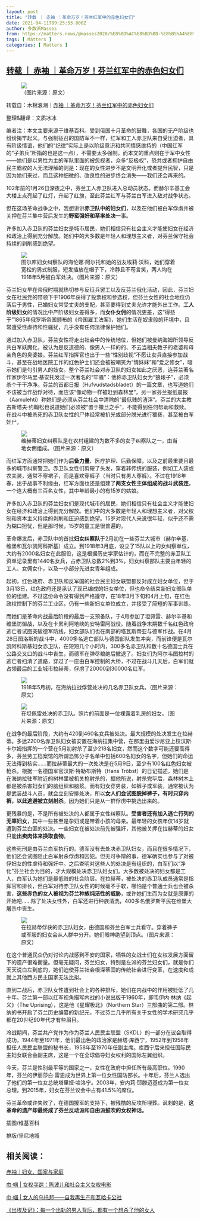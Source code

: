 ```yaml
---
layout: post
title: "转载 ｜ 赤袖 ｜革命万岁！芬兰红军中的赤色妇女们"
date: 2021-04-11T09:25:53.000Z
author: 多数派Masses
from: https://matters.news/@masses2020/%E8%BD%AC%E8%BD%BD-%E8%B5%A4%E8%A2%96-%E9%9D%A9%E5%91%BD%E4%B8%87%E5%B2%81-%E8%8A%AC%E5%85%B0%E7%BA%A2%E5%86%9B%E4%B8%AD%E7%9A%84%E8%B5%A4%E8%89%B2%E5%A6%87%E5%A5%B3%E4%BB%AC-bafyreihbfaj75qlzmjlrutodiqjgggba6r3h4fed4o5txc67ldqzggq3ti
tags: [ Matters ]
categories: [ Matters ]
---
```

<!--1618133153000-->
[转载 ｜ 赤袖 ｜革命万岁！芬兰红军中的赤色妇女们](https://matters.news/@masses2020/%E8%BD%AC%E8%BD%BD-%E8%B5%A4%E8%A2%96-%E9%9D%A9%E5%91%BD%E4%B8%87%E5%B2%81-%E8%8A%AC%E5%85%B0%E7%BA%A2%E5%86%9B%E4%B8%AD%E7%9A%84%E8%B5%A4%E8%89%B2%E5%A6%87%E5%A5%B3%E4%BB%AC-bafyreihbfaj75qlzmjlrutodiqjgggba6r3h4fed4o5txc67ldqzggq3ti)
------

<div>
<figure class="image"><img src="https://assets.matters.news/embed/4a889652-7451-461e-8938-a051ab09b83d.jpeg" data-asset-id="4a889652-7451-461e-8938-a051ab09b83d" referrerpolicy="no-referrer"><figcaption><span>（图片来源：原文）</span></figcaption></figure><p>转载自：木棉浪潮｜<a href="https://wemp.app/posts/317878d5-e489-47e2-80bc-c1d463fe8785" target="_blank">赤袖 ｜革命万岁！芬兰红军中的赤色妇女们</a></p><p>整理&翻译：文质冰冰</p><p>编者注：本文主要来源于维基百科。受到俄国十月革命的鼓舞，各国的无产阶级也纷纷揭竿起义。与强制征召的国防军不一样，红军和工人赤卫队来自受压迫者，具有阶级情谊，他们的“纪律”实际上是以阶级意识和共同情感维持的（中国红军的“子弟兵”所指的也是这一点），不需要太多强制。而本文的重点则在于军中女性——她们是以男性为主的军队里面的被忽视者，众多“反极权”，恐共或者拥护自由民主霸权的人无法理解的则是：现在的女性进步不是文明开化或者提升民智，只是因为她们来过，而且这种细微的、改良性的进步终会消失——我们还会再来的。</p><p>102年前的1月26日深夜之中，芬兰工人赤卫队进入总动员状态。而赫尔辛基工会大楼上点亮起了红灯，升起了红旗，至此芬兰红军与芬兰白军进入敌对战争状态。</p><p>但在这场革命战争之中，我想讲讲<strong>赤卫队中的妇女们</strong>，以及在他们被白军俘虏并被关押在芬兰集中营后发生的<strong>野蛮强奸和草率处决</strong>一事。</p><p>许多加入赤卫队的芬兰妇女是城市居民，她们相信只有社会主义才能使妇女在经济和政治上得到充分解放。她们中的大多数是年轻人和理想主义者，对芬兰保守社会持续的剥削感到绝望。</p><figure class="image"><img src="https://assets.matters.news/embed/148e3f03-99ce-4041-a333-922da9d1efc5.jpeg" data-asset-id="148e3f03-99ce-4041-a333-922da9d1efc5" referrerpolicy="no-referrer"><figcaption><span>图尔库妇女纠察队的海伦娜·阿尔托和她的战友埃莉·沃科，她们穿着宽松的男式制服，短发插放在帽子下，冷静且不苟言笑，两人均在1918年5月被白军处决。（图片来源：原文）</span></figcaption></figure><p>芬兰妇女早在帝俄时期就热切参与反征兵罢工以及反芬兰俄化活动，因此，芬兰妇女在社民党的带领下于1906年获得了投票权和参选权，但芬兰女性的社会地位仍落后于男性，已婚妇女常受丈夫的支配，甚至要得到丈夫允许才能外出工作。<strong>工人阶级妇女</strong>的情况比中产阶级妇女差得多，而<strong>女仆女佣</strong>的情况更差，这“得益于”1865年俄罗斯帝国颁布的《帝国雇工法案》，她们生活在奴隶般的环境中，且常遭受性虐待和性骚扰，几乎没有任何法律保护她们。</p><p>通过加入赤卫队，芬兰女性将走出社会中的传统地位，但她们被曼纳海姆所领导反共白军妖魔化，被认为是反道德的、像男人一样的的、不去当相夫教子的老婆和母亲角色的臭婆娘。芬兰红军指挥官也出于一些“性别歧视”不愿让女兵直接参加战斗，甚至在战地医院工作的红色护士们还会被被嘲笑为“情妹妹”和“爱之修女”，暗示她们是勾引男人的妓女。整个芬兰社会对赤卫队的妇女如此之厌恶，连芬兰著名作家伊尔马里·基安托发过一次著名的“牢骚”：他称赤卫队妇女为“狼婊子”，必须杀个干干净净。芬兰的首都日报（Hufvudstadsbladet）的一篇文章，也写道她们不该被当作战俘对待，而应该“像动物一样被赶到森林里”。另一家芬兰报纸晨报（Aamulehti）称她们是必须从芬兰社会中清除的“最低贱的渣滓”。芬兰的大主教古斯塔夫·约翰松也说道她们必须被“置于撒旦之手”，不能得到任何帮助和救赎。在战斗中被杀死的赤卫队女性的尸体经常被扒光或部分脱光进行猥亵，甚至被白军奸尸。</p><figure class="image"><img src="https://assets.matters.news/embed/0ba6df98-6177-44a5-8282-68728232dfaa.jpeg" data-asset-id="0ba6df98-6177-44a5-8282-68728232dfaa" referrerpolicy="no-referrer"><figcaption><span>维赫蒂妇女纠察队是在农村组建的为数不多的女子纠察队之一，由当地女佣组成。（图片来源：原文）</span></figcaption></figure><p>而红军方面通常把她们作为<strong>后备力量</strong>、医疗护理、后勤保障，以及之前最重要且最多的城市纠察警卫。赤卫队女性们剪短了头发，穿着非传统的服装，例如工人装或农夫装，通常不穿裙子，而是喜欢穿裤子（当时只有男人穿裤）。不过在1918年春，出于战事不利缘由，红军方面也还是组建了<strong>两支女性主体组成的战斗武装连</strong>，一个连大概有三百名女性，其中年龄最小的有15岁的姑娘。</p><p>许多加入赤卫队的芬兰妇女们是现代城市的居民，她们相信只有社会主义才能使妇女在经济和政治上得到充分解放。他们中的大多数是年轻人和理想主义者，对父权制和资本主义持续的剥削和压迫感到绝望。15岁对现代人来说很年轻，似乎还不需为糊口担忧，但是那时候，15岁的童工是很普遍的。</p><p>革命爆发后，赤卫队中的首批<strong>妇女纠察队</strong>于2月初在一些芬兰大城市（赫尔辛基、维堡和瓦尔凯阿科斯基）成立。到1918年3月底，设立了15队以上的女纠察单位，大约有2000名妇女在此服役，这是根据历史学家估计的，而在不完整的赤卫队工资单记录里有1440名女兵，占赤卫队总数2%到3%。妇女纠察部队主要由年轻的工人、女佣女仆，以及一小部分先进女青年组成。</p><p>起初，红色政府、赤卫队和反军国的社会民主妇女联盟都反对成立妇女单位，但于3月13日，红色政府还是承认了现已编成的妇女单位，但也命令结束新妇女部队单位的组建。不过这份命令没有得到严格遵守，在18年3月下旬和4月上旬，在红色政权控制下的芬兰工业区，仍有一些新妇女单位成立，并接受了简短的军事训练。</p><p>而她们是革命内战最后阶段的最后一支预备队，于4月参加了坦佩雷、赫尔辛基和维堡防御战，以及在卡累利阿地峡的安特雷阿战役。随着战争末期数千名红色政府逃亡者试图突破德军防线，妇女部队们也在南部的塔瓦斯蒂亚与德军作战。在4月28日图洛斯的战斗中，4000多名逃亡部队与德国部队发生冲突，而前锋便是瓦尔凯阿科斯基妇女赤卫队，在短短几个小时内，300多名赤卫队和数十名德国士兵在公路交叉口的战斗中丧生，而德军在弹尽粮绝后撤退了。妇女们为阿尔韦图拉村的逃亡者扫清了道路，穿过了一座由白军控制的大桥，不过在战斗几天后，白军们就占领最后的工业城市拉赫蒂，俘虏了20000到30000名红军。</p><figure class="image"><img src="https://assets.matters.news/embed/1087d91a-f72e-428a-a1e4-4cbb62cc6462.jpeg" data-asset-id="1087d91a-f72e-428a-a1e4-4cbb62cc6462" referrerpolicy="no-referrer"><figcaption><span>1918年5月初，在海纳拉战俘营处决的几名赤卫队女兵。（图片来源：原文）</span></figcaption></figure><figure class="image"><img src="https://assets.matters.news/embed/76f6c101-92b7-4867-bfca-64b93979963a.jpeg" data-asset-id="76f6c101-92b7-4867-bfca-64b93979963a" referrerpolicy="no-referrer"><figcaption><span>在坦佩雷处决的赤卫队。照片的前面是一位裸露着乳房的妇女。（图片来源：原文）</span></figcaption></figure><p>在战争的最后阶段，大约有420到460名女兵被处决。最大规模的处决发生在拉赫蒂。多达2200名赤卫队妇女被安置在海纳拉集中营，在那里由爱沙尼亚上校汉斯·卡尔姆指挥的一个营在5月初射杀了至少218名妇女，然而这个数字可能还要高得多，芬兰劳工档案馆的所谓恐怖分子名单中包括600名妇女的名字，但她们的命运无法得到核实……而拉赫蒂最大的一次处决是在5月9日，至少有100名红色妇女被枪杀。根据一名德国军官汉斯·特勒布斯特（Hans Tröbst）的日记描述，她们是在海纳拉驻军附近的树林里被机关枪射杀的，据他所说，射杀完毕后，森林树木上都是被杀害妇女们的脑组织和脑浆。而有妇女穿男装，如裤子或军装，通常被认为是武装战斗人员，就会立刻安排处决，所以<strong>女人们会试图脱掉裤子，有时只穿内裤，以此逃避被立刻射杀</strong>。因为她们只是从一群俘虏中挑选出来的。</p><p>更残暴的是，不是所有被处决的人都属于女性纠察队。<strong>受害者还有加入逃亡行列的无辜妇女</strong>，其中一些甚至是孕妇或是带着小孩的母亲。最年轻的女孩年仅14岁就遭到芬兰白匪的处决。一些妇女在被处决前先被强奸，其他被关押在拉赫蒂的妇女只能<strong>出卖肉体来换取食物</strong>。</p><p>这些死刑是由芬兰白军执行的。德军没有去处决赤卫队妇女，而且在很多情况下，他们还会试图阻止白军射杀俘虏和囚犯。但无可争辩的事，德军确实也参与了对被俘妇女的性虐待和强奸中。之后查明对这些人的处决是有组织的，白军们以“净化”芬兰社会为目的，才大规模处决赤卫队妇女们。大多数被处决的妇女都是工人，白军认为她们是最低贱的社会阶层。在拉赫蒂，被处决的赤卫队成员通常是指挥官和排长，但白军对待赤卫队女性的时候毫不手软，哪怕是个普通士兵也会被杀害，<strong>这些赤色的女人被视为芬兰种族纯洁性的威胁</strong>，或许她们生而为女就是原罪的开始吧……除了处决女性外，白军还进行种族清洗，400多名俄罗斯平民在维堡大屠杀中丧生。</p><figure class="image"><img src="https://assets.matters.news/embed/94794288-0bcf-41c0-bb2f-f5a587a0eb62.jpeg" data-asset-id="94794288-0bcf-41c0-bb2f-f5a587a0eb62" referrerpolicy="no-referrer"><figcaption><span>在拉赫蒂俘获的赤卫队妇女，由德国和芬兰白军士兵看守。穿着裤子或军服的妇女会从人群中分开。她们眼神绝望到顶点。（图片来源：原文）</span></figcaption></figure><p>在这个普通民众仍对讨论内战感到不安的国家，牺牲的女战士们在女权发展方面留下的遗产很难衡量。但毫无疑问，芬兰妇女，特别是左派的芬兰妇女们，就是你们天天说白左到底的，她们迫使芬兰社会根深蒂固的传统社会进行变革，在速度和成就上其他西方民主国家无法比拟。</p><p>直到二战后，赤卫队女性遭到社会上的各种排斥，她们在内战中的作用被贬低了几十年。芬兰第一部以红军视角描写内战的小说出版于1960年，即韦伊内·林纳《起义》（The Uprising），这是他《星耀极北》（Northern Star）三部曲的第二部。林纳的书开启了芬兰历史编纂的新纪元，不过芬兰几乎所有关于女性的学术研究几乎都在20世纪90年代才有些眉目。</p><p>冷战期间，芬兰共产党作为作为芬兰人民民主联盟（SKDL）的一部分在议会取得成功，1944年至1971年，他们最出色的政治家是赫塔·库西宁，1952年到1958年担任人民民主联盟的秘书长，1958年至1970年任副主席。库西宁后来担任国际民主妇女联合会副主席，这是一个在全球倡导妇女权利的国际左翼组织。</p><p>今天，芬兰是性别最平等的国家之一，女性在政府中担任所有最高职位。1990年，芬兰的伊丽莎白·雷恩成为世界上第一位女性国防部长。十年后，芬兰人选出了他们的第一位女总统塔里娅·哈洛宁。2003年，安内莉·耶滕迈基成为第一位女总理。到2015年，妇女在芬兰议会中占有41.5%的席位。 </p><p>芬兰革命或许失败了，在德国援军的支持下，被残酷的反攻所埋葬。讽刺的是，<strong>这革命的遗产却最终成了芬兰反动派和自由派鼓吹的女权神话。</strong></p><p>插图/维基百科</p><p>排版/坚尼地城</p><h2><strong>相关阅读：</strong></h2><p><a href="https://wemp.app/posts/f1a056e5-85de-4aa1-a603-6fb0659d2dc4" target="_blank">赤袖｜妇女、国家与家庭</a></p><p><a href="https://wemp.app/posts/196db66c-6506-4858-95b6-872c6b5abaa4" target="_blank">巾·帼 | 女权寻踪：陈波儿和社会主义女权电影</a></p><p><a href="https://mp.weixin.qq.com/s?__biz=MzI3MTQ2ODAwMQ==&mid=2247485987&idx=1&sn=9807e2c512ded67eba3f7a591356d5c0&chksm=eac01eadddb797bb783201982feac96832ae4366b61b9b3e5de82bf2b8039c8c89f29e29d9d5&scene=21#wechat_redirect" target="_blank">巾·帼 | 女人的乌托邦——自我再生产和瓦哈卡公社</a></p><p><a href="http://mp.weixin.qq.com/s?__biz=MzI3MTQ2ODAwMQ==&mid=2247486015&idx=1&sn=c41a1083850527b7d91ee88dc5761f90&chksm=eac01eb1ddb797a77295fa4c31b9b3cfa34c128ac3d25e0c7d908682b1b146cb4092b5fe4d22&scene=21#wechat_redirect" target="_blank">《出埃及记》：每一个出轨的男人背后，都有一个想杀了他的女人</a></p>
</div>
